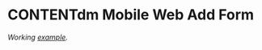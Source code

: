 CONTENTdm Mobile Web Add Form
===============

*Working [example](http://10.9.2.13/cdm/cdmmobilewebadd/collection/oclcsample?page=0).*



